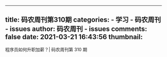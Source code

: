 
---
title: 码农周刊第310期
categories: 
    - 学习
    - 码农周刊 - issues
author: 码农周刊 - issues
comments: false
date: 2021-03-21 16:43:56
thumbnail: 
---

<div>   
程序员如何升职加薪？| 码农周刊第 310 期  
</div>
            